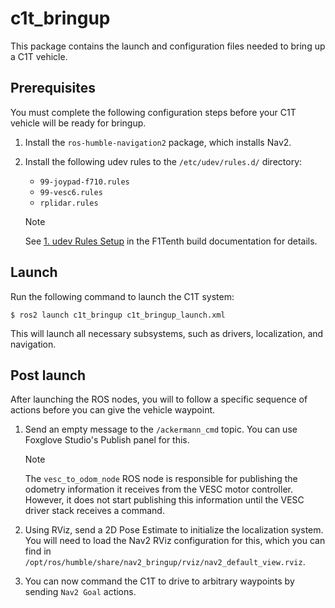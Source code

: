 # c1t_bringup

This package contains the launch and configuration files needed to bring up a C1T vehicle.

## Prerequisites

You must complete the following configuration steps before your C1T vehicle will be ready for bringup.

1. Install the `ros-humble-navigation2` package, which installs Nav2.
2. Install the following udev rules to the `/etc/udev/rules.d/` directory:
    * `99-joypad-f710.rules`
    * `99-vesc6.rules`
    * `rplidar.rules`

    > [!NOTE]
    > See [1. udev Rules Setup](https://f1tenth.readthedocs.io/en/foxy_test/getting_started/firmware/drive_workspace.html#udev-rules-setup) in the F1Tenth build documentation for details.

## Launch

Run the following command to launch the C1T system:

```console
$ ros2 launch c1t_bringup c1t_bringup_launch.xml
```

This will launch all necessary subsystems, such as drivers, localization, and navigation.

## Post launch

After launching the ROS nodes, you will to follow a specific sequence of actions before you can give the vehicle waypoint.

1. Send an empty message to the `/ackermann_cmd` topic. You can use Foxglove Studio's Publish panel for this.

   > [!NOTE]
   > The `vesc_to_odom_node` ROS node is responsible for publishing the odometry information it receives from the VESC motor controller. However, it does not start publishing this information until the VESC driver stack receives a command.

2. Using RViz, send a 2D Pose Estimate to initialize the localization system. You will need to load the Nav2 RViz configuration for this, which you can find in `/opt/ros/humble/share/nav2_bringup/rviz/nav2_default_view.rviz`.

3. You can now command the C1T to drive to arbitrary waypoints by sending `Nav2 Goal` actions.
